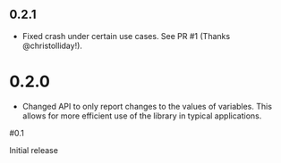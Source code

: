 ## 0.2.1

* Fixed crash under certain use cases. See PR #1 (Thanks @christolliday!).

# 0.2.0

* Changed API to only report changes to the values of variables. This allows for more efficient use of the library in typical applications.

#0.1

Initial release
